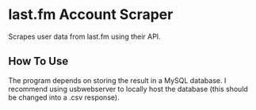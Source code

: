 # last.fm Account Scraper
Scrapes user data from last.fm using their API.

## How To Use
The program depends on storing the result in a MySQL database. I recommend using usbwebserver to locally host the database (this should be changed into a .csv response).
